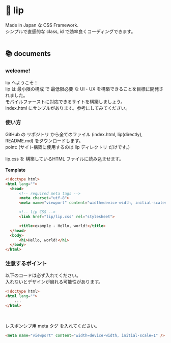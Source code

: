 # 💄 lip
 Made in Japan な CSS Framework.  
 シンプルで直感的な class, id で効率良くコーディングできます。  
 <br>
 
## 📚 documents
 ### welcome!
  lip へようこそ！  
  lip は 最小限の構成 で 最低限必要 な UI・UX を構築できることを目標に開発されました。  
  モバイルファーストに対応できるサイトを構築しましょう。  
  index.html にサンプルがあります。参考にしてみてください。  

 ### 使い方
  GitHub の リポジトリ から全てのファイル (index.html, lip(directly), README.md) をダウンロードします。  
  point: (サイト構築に使用するのは lip ディレクトリ だけです。)  
  <br>
  lip.css を 構築しているHTML ファイルに読み込ませます。  
  <br>
  <b>Template</b>
  ``` html
  <!doctype html>
  <html lang="">
    <head>
        <!-- required meta tags -->
        <meta charset="utf-8">
        <meta name="viewport" content="width=device-width, initial-scale=1">

        <!-- lip CSS -->
        <link href="lip/lip.css" rel="stylesheet">

        <title>example - Hello, world!</title>
    </head>
    <body>
        <h1>Hello, world!</h1>
    </body>
  </html>
  ```

  ### 注意するポイント
  以下のコードは必ず入れてください。  
  入れないとデザインが崩れる可能性があります。

  ``` html
  <!doctype html>
  <html lang="">
      ...
  </html>
  ```
  <br>

  レスポンシブ用 meta タグ を入れてください。

  ```html
  <meta name="viewport" content="width=device-width, initial-scale=1" />
  ```

